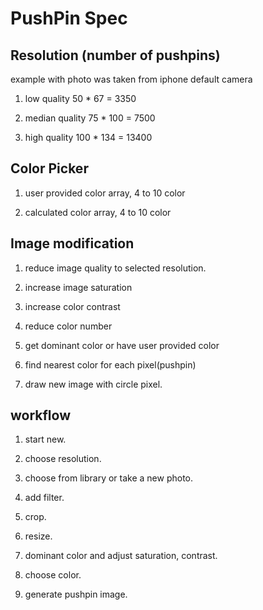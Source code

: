 # PushPin Spec

## Resolution (number of pushpins)

example with photo was taken from iphone default camera

1. low quality 50 * 67 = 3350

2. median quality 75 * 100 = 7500

3. high quality 100 * 134 = 13400

## Color Picker

1. user provided color array, 4 to 10 color

2. calculated color array, 4 to 10 color

## Image modification

1. reduce image quality to selected resolution.

2. increase image saturation

3. increase color contrast

4. reduce color number 

5. get dominant color or have user provided color

6. find nearest color for each pixel(pushpin)

7. draw new image with circle pixel.


## workflow

1. start new.

2. choose resolution.

3. choose from library or take a new photo.

4. add filter.

5. crop.

6. resize.

7. dominant color and adjust saturation, contrast.

8. choose color.

9. generate pushpin image.

